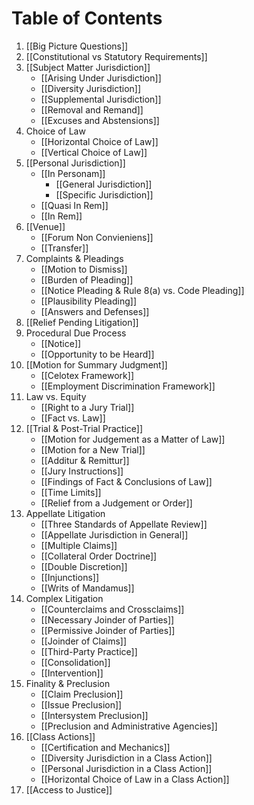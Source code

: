 # Table of Contents
1. [[Big Picture Questions]]
2. [[Constitutional vs Statutory Requirements]]
3. [[Subject Matter Jurisdiction]]
	* [[Arising Under Jurisdiction]]
	* [[Diversity Jurisdiction]]
	* [[Supplemental Jurisdiction]]
	* [[Removal and Remand]]
	* [[Excuses and Abstensions]]
4. Choice of Law
	* [[Horizontal Choice of Law]]
	* [[Vertical Choice of Law]]
5. [[Personal Jurisdiction]]
	* [[In Personam]]
		* [[General Jurisdiction]]
		* [[Specific Jurisdiction]]
	* [[Quasi In Rem]]
	* [[In Rem]]
6. [[Venue]] 
	* [[Forum Non Convieniens]]
	* [[Transfer]]
7. Complaints & Pleadings
	* [[Motion to Dismiss]]
	* [[Burden of Pleading]]
	* [[Notice Pleading & Rule 8(a) vs. Code Pleading]]
	* [[Plausibility Pleading]]
	* [[Answers and Defenses]]
8. [[Relief Pending Litigation]]
9. Procedural Due Process
	* [[Notice]]
	* [[Opportunity to be Heard]]
10.  [[Motion for Summary Judgment]]
	  * [[Celotex Framework]]
	  * [[Employment Discrimination Framework]]
11. Law vs. Equity
	* [[Right to a Jury Trial]]
	* [[Fact vs. Law]]
12. [[Trial & Post-Trial Practice]]
	* [[Motion for Judgement as a Matter of Law]]
	* [[Motion for a New Trial]]
	* [[Additur & Remittur]]
	* [[Jury Instructions]]
	* [[Findings of Fact & Conclusions of Law]]
	* [[Time Limits]]
	* [[Relief from a Judgement or Order]]
13. Appellate Litigation
	* [[Three Standards of Appellate Review]]
	* [[Appellate Jurisdiction in General]]
	* [[Multiple Claims]]
	* [[Collateral Order Doctrine]]
	* [[Double Discretion]]
	* [[Injunctions]]
	* [[Writs of Mandamus]]
14. Complex Litigation
	* [[Counterclaims and Crossclaims]]
	* [[Necessary Joinder of Parties]]
	* [[Permissive Joinder of Parties]]
	* [[Joinder of Claims]]
	* [[Third-Party Practice]]
	* [[Consolidation]]
	* [[Intervention]]
15. Finality & Preclusion
	* [[Claim Preclusion]]
	* [[Issue Preclusion]]
	* [[Intersystem Preclusion]]
	* [[Preclusion and Administrative Agencies]]
16. [[Class Actions]]
	* [[Certification and Mechanics]]
	* [[Diversity Jurisdiction in a Class Action]]
	* [[Personal Jurisdiction in a Class Action]]
	* [[Horizontal Choice of Law in a Class Action]]
17. [[Access to Justice]]